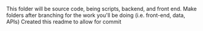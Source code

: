 This folder will be source code, being scripts, backend, and front end.
Make folders after branching for the work you'll be doing (i.e. front-end, data, APIs)
Created this readme to allow for commit